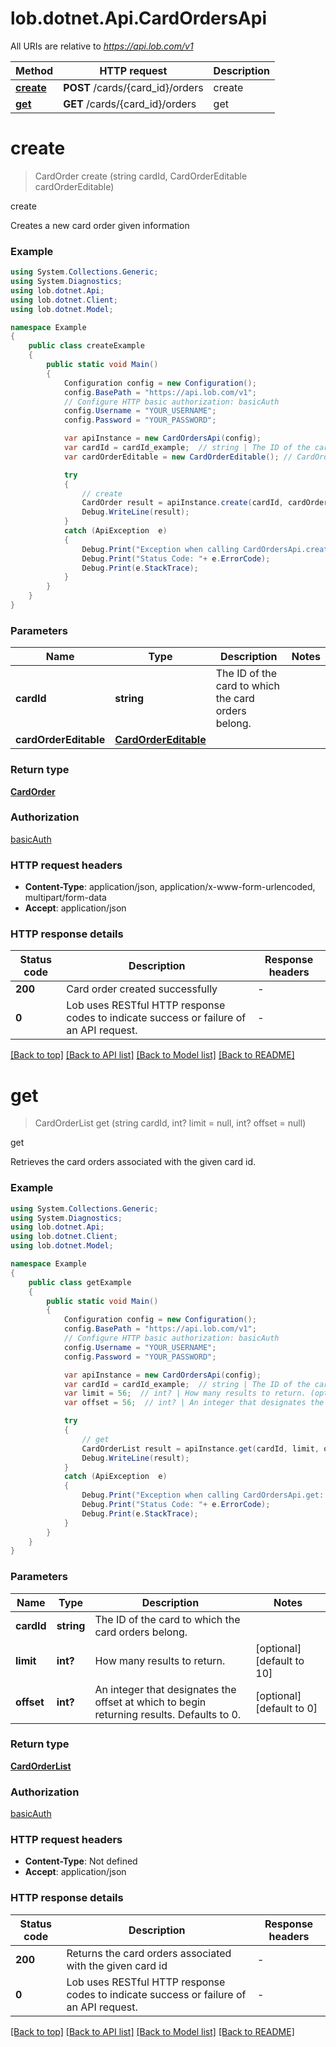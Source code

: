 # lob.dotnet.Api.CardOrdersApi

All URIs are relative to *https://api.lob.com/v1*

Method | HTTP request | Description
------------- | ------------- | -------------
[**create**](CardOrdersApi.md#create) | **POST** /cards/{card_id}/orders | create
[**get**](CardOrdersApi.md#get) | **GET** /cards/{card_id}/orders | get


<a name="create"></a>
# **create**
> CardOrder create (string cardId, CardOrderEditable cardOrderEditable)

create

Creates a new card order given information

### Example
```csharp
using System.Collections.Generic;
using System.Diagnostics;
using lob.dotnet.Api;
using lob.dotnet.Client;
using lob.dotnet.Model;

namespace Example
{
    public class createExample
    {
        public static void Main()
        {
            Configuration config = new Configuration();
            config.BasePath = "https://api.lob.com/v1";
            // Configure HTTP basic authorization: basicAuth
            config.Username = "YOUR_USERNAME";
            config.Password = "YOUR_PASSWORD";

            var apiInstance = new CardOrdersApi(config);
            var cardId = cardId_example;  // string | The ID of the card to which the card orders belong.
            var cardOrderEditable = new CardOrderEditable(); // CardOrderEditable | 

            try
            {
                // create
                CardOrder result = apiInstance.create(cardId, cardOrderEditable);
                Debug.WriteLine(result);
            }
            catch (ApiException  e)
            {
                Debug.Print("Exception when calling CardOrdersApi.create: " + e.Message );
                Debug.Print("Status Code: "+ e.ErrorCode);
                Debug.Print(e.StackTrace);
            }
        }
    }
}
```

### Parameters

Name | Type | Description  | Notes
------------- | ------------- | ------------- | -------------
 **cardId** | **string**| The ID of the card to which the card orders belong. | 
 **cardOrderEditable** | [**CardOrderEditable**](CardOrderEditable.md)|  | 

### Return type

[**CardOrder**](CardOrder.md)

### Authorization

[basicAuth](../README.md#basicAuth)

### HTTP request headers

 - **Content-Type**: application/json, application/x-www-form-urlencoded, multipart/form-data
 - **Accept**: application/json


### HTTP response details
| Status code | Description | Response headers |
|-------------|-------------|------------------|
| **200** | Card order created successfully |  -  |
| **0** | Lob uses RESTful HTTP response codes to indicate success or failure of an API request. |  -  |

[[Back to top]](#) [[Back to API list]](../README.md#documentation-for-api-endpoints) [[Back to Model list]](../README.md#documentation-for-models) [[Back to README]](../README.md)

<a name="get"></a>
# **get**
> CardOrderList get (string cardId, int? limit = null, int? offset = null)

get

Retrieves the card orders associated with the given card id.

### Example
```csharp
using System.Collections.Generic;
using System.Diagnostics;
using lob.dotnet.Api;
using lob.dotnet.Client;
using lob.dotnet.Model;

namespace Example
{
    public class getExample
    {
        public static void Main()
        {
            Configuration config = new Configuration();
            config.BasePath = "https://api.lob.com/v1";
            // Configure HTTP basic authorization: basicAuth
            config.Username = "YOUR_USERNAME";
            config.Password = "YOUR_PASSWORD";

            var apiInstance = new CardOrdersApi(config);
            var cardId = cardId_example;  // string | The ID of the card to which the card orders belong.
            var limit = 56;  // int? | How many results to return. (optional)  (default to 10)
            var offset = 56;  // int? | An integer that designates the offset at which to begin returning results. Defaults to 0. (optional)  (default to 0)

            try
            {
                // get
                CardOrderList result = apiInstance.get(cardId, limit, offset);
                Debug.WriteLine(result);
            }
            catch (ApiException  e)
            {
                Debug.Print("Exception when calling CardOrdersApi.get: " + e.Message );
                Debug.Print("Status Code: "+ e.ErrorCode);
                Debug.Print(e.StackTrace);
            }
        }
    }
}
```

### Parameters

Name | Type | Description  | Notes
------------- | ------------- | ------------- | -------------
 **cardId** | **string**| The ID of the card to which the card orders belong. | 
 **limit** | **int?**| How many results to return. | [optional] [default to 10]
 **offset** | **int?**| An integer that designates the offset at which to begin returning results. Defaults to 0. | [optional] [default to 0]

### Return type

[**CardOrderList**](CardOrderList.md)

### Authorization

[basicAuth](../README.md#basicAuth)

### HTTP request headers

 - **Content-Type**: Not defined
 - **Accept**: application/json


### HTTP response details
| Status code | Description | Response headers |
|-------------|-------------|------------------|
| **200** | Returns the card orders associated with the given card id |  -  |
| **0** | Lob uses RESTful HTTP response codes to indicate success or failure of an API request. |  -  |

[[Back to top]](#) [[Back to API list]](../README.md#documentation-for-api-endpoints) [[Back to Model list]](../README.md#documentation-for-models) [[Back to README]](../README.md)


